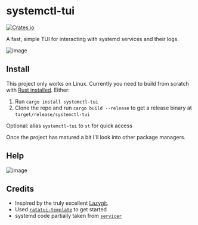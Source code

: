 # systemctl-tui

[![Crates.io](https://img.shields.io/crates/v/systemctl-tui.svg)](https://crates.io/crates/systemctl-tui)

A fast, simple TUI for interacting with systemd services and their logs.

![image](https://github.com/rgwood/systemctl-tui/assets/26268125/da1d4f06-ea8d-4ea0-805e-d0e26e641cd6)


## Install

This project only works on Linux. Currently you need to build from scratch with [Rust installed](https://rustup.rs/). Either:

1. Run `cargo install systemctl-tui`
2. Clone the repo and run `cargo build --release` to get a release binary at `target/release/systemctl-tui`

Optional: alias `systemctl-tui` to `st` for quick access

Once the project has matured a bit I'll look into other package managers.

## Help
![image](https://github.com/rgwood/systemctl-tui/assets/26268125/512f269d-e221-4fa0-9479-a48f1b1a3f8d)

## Credits

- Inspired by the truly excellent [Lazygit](https://github.com/jesseduffield/lazygit).
- Used [`ratatui-template`](https://github.com/kdheepak/ratatui-template/) to get started
- systemd code partially taken from [`servicer`](https://github.com/servicer-labs/servicer)

